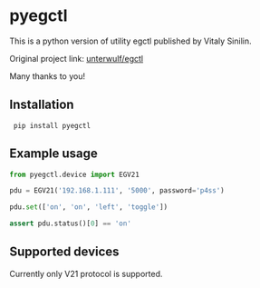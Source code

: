 # pyegctl

This is a python version of utility egctl published by Vitaly Sinilin.

Original project link: [unterwulf/egctl]("https://github.com/unterwulf/egctl")

Many thanks to you!

## Installation

```
 pip install pyegctl
```

## Example usage

```python
from pyegctl.device import EGV21

pdu = EGV21('192.168.1.111', '5000', password='p4ss')

pdu.set(['on', 'on', 'left', 'toggle'])

assert pdu.status()[0] == 'on'

```

## Supported devices

Currently only V21 protocol is supported. 